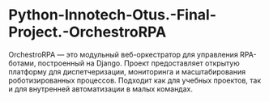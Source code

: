 # Python-Innotech-Otus.-Final-Project.-OrchestroRPA
OrchestroRPA — это модульный веб-оркестратор для управления RPA-ботами, построенный на Django. Проект предоставляет открытую платформу для диспетчеризации, мониторинга и масштабирования роботизированных процессов. Подходит как для учебных проектов, так и для внутренней автоматизации в малых командах.
